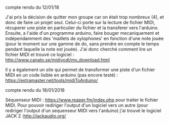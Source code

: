 compte rendu du 12/01/18

J'ai pris la décision de quitter mon groupe car on était trop nombreux (4), et donc de faire un projet seul.
Celui-ci porte sur la lecture de fichier MIDI, récuperer une piste en particulier du fichier et la transferer vers l'arduino.
Ensuite, a l'aide d'un programme arduino, faire bouger mecaniquement et indépendamment des 'maillets de xylophones' en fonction
d'une note jouée (pour le moment sur une gamme de do, sans prendre en compte le temps pendant laquelle la note est jouée).
J'ai donc cherché comment lire un fichier MIDI et trouvé ce logiciel : http://www.canato.se/midiyodi/my_download.html

Il y a également un site qui permet de transformer une piste d'un fichier MIDI en un code lisible en arduino (pas encore testé) :
https://extramaster.net/tools/midiToArduino/



compte rendu du 18/01/2018

Séquenseur MIDI : https://www.reaper.fm/index.php pour traiter le fichier MIDI. Pour pouvoir rediriger l'output d'un logiciel vers un autre (pour rediriger l'output d'un sequenseur MIDI vers l'arduino) j'ai trouvé le logiciel JACK 2 :http://jackaudio.org/
